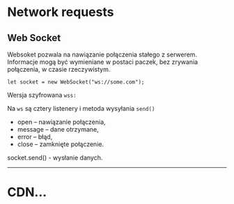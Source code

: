# Network requests

## Web Socket

Websoket pozwala na nawiązanie połączenia stałego z serwerem. Informacje mogą być wymieniane w postaci paczek, bez zrywania połączenia, w czasie rzeczywistym.

`let socket = new WebSocket("ws://some.com");`

Wersja szyfrowana `wss:`

Na `ws` są cztery listenery i metoda wysyłania `send()`

- open – nawiązanie połączenia,
- message – dane otrzymane,
- error – błąd,
- close – zamknięte połączenie.

socket.send() - wysłanie danych.

---

# CDN...